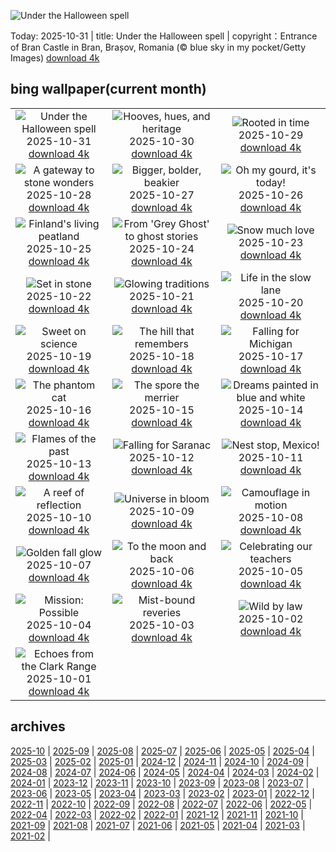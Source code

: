 ![Under the Halloween spell](https://cn.bing.com/th?id=OHR.BranCastle_EN-US5914201029_UHD.jpg&w=1000)

Today: 2025-10-31 | title: Under the Halloween spell | copyright：Entrance of Bran Castle in Bran, Brașov, Romania (© blue sky in my pocket/Getty Images) [download 4k](https://cn.bing.com/th?id=OHR.BranCastle_EN-US5914201029_UHD.jpg)

## bing wallpaper(current month)

|  |  |  |
| :----: | :----: | :----: |
| ![Under the Halloween spell](https://cn.bing.com/th?id=OHR.BranCastle_EN-US5914201029_UHD.jpg&pid=hp&w=384&h=216&rs=1&c=4) <br/>2025-10-31 [download 4k](https://cn.bing.com/th?id=OHR.BranCastle_EN-US5914201029_UHD.jpg)| ![Hooves, hues, and heritage](https://cn.bing.com/th?id=OHR.PushkarFair_EN-US4430814252_UHD.jpg&pid=hp&w=384&h=216&rs=1&c=4) <br/>2025-10-30 [download 4k](https://cn.bing.com/th?id=OHR.PushkarFair_EN-US4430814252_UHD.jpg)| ![Rooted in time](https://cn.bing.com/th?id=OHR.FanalForest_EN-US4405104404_UHD.jpg&pid=hp&w=384&h=216&rs=1&c=4) <br/>2025-10-29 [download 4k](https://cn.bing.com/th?id=OHR.FanalForest_EN-US4405104404_UHD.jpg)|
| ![A gateway to stone wonders](https://cn.bing.com/th?id=OHR.TepliceRocks_EN-US4098225022_UHD.jpg&pid=hp&w=384&h=216&rs=1&c=4) <br/>2025-10-28 [download 4k](https://cn.bing.com/th?id=OHR.TepliceRocks_EN-US4098225022_UHD.jpg)| ![Bigger, bolder, beakier](https://cn.bing.com/th?id=OHR.AfricanRaven_EN-US4057369898_UHD.jpg&pid=hp&w=384&h=216&rs=1&c=4) <br/>2025-10-27 [download 4k](https://cn.bing.com/th?id=OHR.AfricanRaven_EN-US4057369898_UHD.jpg)| ![Oh my gourd, it's today!](https://cn.bing.com/th?id=OHR.PumpkinFarm_EN-US3773448576_UHD.jpg&pid=hp&w=384&h=216&rs=1&c=4) <br/>2025-10-26 [download 4k](https://cn.bing.com/th?id=OHR.PumpkinFarm_EN-US3773448576_UHD.jpg)|
| ![Finland's living peatland](https://cn.bing.com/th?id=OHR.MartimoaapaFinland_EN-US3685817058_UHD.jpg&pid=hp&w=384&h=216&rs=1&c=4) <br/>2025-10-25 [download 4k](https://cn.bing.com/th?id=OHR.MartimoaapaFinland_EN-US3685817058_UHD.jpg)| ![From 'Grey Ghost' to ghost stories](https://cn.bing.com/th?id=OHR.QueenMary_EN-US3331250680_UHD.jpg&pid=hp&w=384&h=216&rs=1&c=4) <br/>2025-10-24 [download 4k](https://cn.bing.com/th?id=OHR.QueenMary_EN-US3331250680_UHD.jpg)| ![Snow much love](https://cn.bing.com/th?id=OHR.SnowLeopard_EN-US3294064537_UHD.jpg&pid=hp&w=384&h=216&rs=1&c=4) <br/>2025-10-23 [download 4k](https://cn.bing.com/th?id=OHR.SnowLeopard_EN-US3294064537_UHD.jpg)|
| ![Set in stone](https://cn.bing.com/th?id=OHR.BulgariaRocks_EN-US3184562282_UHD.jpg&pid=hp&w=384&h=216&rs=1&c=4) <br/>2025-10-22 [download 4k](https://cn.bing.com/th?id=OHR.BulgariaRocks_EN-US3184562282_UHD.jpg)| ![Glowing traditions](https://cn.bing.com/th?id=OHR.DiyaDiwali_EN-US3108369974_UHD.jpg&pid=hp&w=384&h=216&rs=1&c=4) <br/>2025-10-21 [download 4k](https://cn.bing.com/th?id=OHR.DiyaDiwali_EN-US3108369974_UHD.jpg)| ![Life in the slow lane](https://cn.bing.com/th?id=OHR.HoffmansSloth_EN-US3030106938_UHD.jpg&pid=hp&w=384&h=216&rs=1&c=4) <br/>2025-10-20 [download 4k](https://cn.bing.com/th?id=OHR.HoffmansSloth_EN-US3030106938_UHD.jpg)|
| ![Sweet on science](https://cn.bing.com/th?id=OHR.AppleHarvest_EN-US2977882687_UHD.jpg&pid=hp&w=384&h=216&rs=1&c=4) <br/>2025-10-19 [download 4k](https://cn.bing.com/th?id=OHR.AppleHarvest_EN-US2977882687_UHD.jpg)| ![The hill that remembers](https://cn.bing.com/th?id=OHR.SilburyHill_EN-US2485144120_UHD.jpg&pid=hp&w=384&h=216&rs=1&c=4) <br/>2025-10-18 [download 4k](https://cn.bing.com/th?id=OHR.SilburyHill_EN-US2485144120_UHD.jpg)| ![Falling for Michigan](https://cn.bing.com/th?id=OHR.RockRiverFalls_EN-US2428797661_UHD.jpg&pid=hp&w=384&h=216&rs=1&c=4) <br/>2025-10-17 [download 4k](https://cn.bing.com/th?id=OHR.RockRiverFalls_EN-US2428797661_UHD.jpg)|
| ![The phantom cat](https://cn.bing.com/th?id=OHR.SiberianLynx_EN-US0696336220_UHD.jpg&pid=hp&w=384&h=216&rs=1&c=4) <br/>2025-10-16 [download 4k](https://cn.bing.com/th?id=OHR.SiberianLynx_EN-US0696336220_UHD.jpg)| ![The spore the merrier](https://cn.bing.com/th?id=OHR.AmethystLaccaria_EN-US0640413961_UHD.jpg&pid=hp&w=384&h=216&rs=1&c=4) <br/>2025-10-15 [download 4k](https://cn.bing.com/th?id=OHR.AmethystLaccaria_EN-US0640413961_UHD.jpg)| ![Dreams painted in blue and white](https://cn.bing.com/th?id=OHR.OiaSantorini_EN-US0585833457_UHD.jpg&pid=hp&w=384&h=216&rs=1&c=4) <br/>2025-10-14 [download 4k](https://cn.bing.com/th?id=OHR.OiaSantorini_EN-US0585833457_UHD.jpg)|
| ![Flames of the past](https://cn.bing.com/th?id=OHR.MuleCanyon_EN-US0527899523_UHD.jpg&pid=hp&w=384&h=216&rs=1&c=4) <br/>2025-10-13 [download 4k](https://cn.bing.com/th?id=OHR.MuleCanyon_EN-US0527899523_UHD.jpg)| ![Falling for Saranac](https://cn.bing.com/th?id=OHR.SaranacLake_EN-US0445660450_UHD.jpg&pid=hp&w=384&h=216&rs=1&c=4) <br/>2025-10-12 [download 4k](https://cn.bing.com/th?id=OHR.SaranacLake_EN-US0445660450_UHD.jpg)| ![Nest stop, Mexico!](https://cn.bing.com/th?id=OHR.WoodDuckHen_EN-US0382439406_UHD.jpg&pid=hp&w=384&h=216&rs=1&c=4) <br/>2025-10-11 [download 4k](https://cn.bing.com/th?id=OHR.WoodDuckHen_EN-US0382439406_UHD.jpg)|
| ![A reef of reflection](https://cn.bing.com/th?id=OHR.MonurikiFiji_EN-US0326449622_UHD.jpg&pid=hp&w=384&h=216&rs=1&c=4) <br/>2025-10-10 [download 4k](https://cn.bing.com/th?id=OHR.MonurikiFiji_EN-US0326449622_UHD.jpg)| ![Universe in bloom](https://cn.bing.com/th?id=OHR.WebbPillars_EN-US0251661895_UHD.jpg&pid=hp&w=384&h=216&rs=1&c=4) <br/>2025-10-09 [download 4k](https://cn.bing.com/th?id=OHR.WebbPillars_EN-US0251661895_UHD.jpg)| ![Camouflage in motion](https://cn.bing.com/th?id=OHR.OctopusCyanea_EN-US0194861123_UHD.jpg&pid=hp&w=384&h=216&rs=1&c=4) <br/>2025-10-08 [download 4k](https://cn.bing.com/th?id=OHR.OctopusCyanea_EN-US0194861123_UHD.jpg)|
| ![Golden fall glow](https://cn.bing.com/th?id=OHR.RidgwayAspens_EN-US0136548884_UHD.jpg&pid=hp&w=384&h=216&rs=1&c=4) <br/>2025-10-07 [download 4k](https://cn.bing.com/th?id=OHR.RidgwayAspens_EN-US0136548884_UHD.jpg)| ![To the moon and back](https://cn.bing.com/th?id=OHR.AnshunBridge_EN-US0059795497_UHD.jpg&pid=hp&w=384&h=216&rs=1&c=4) <br/>2025-10-06 [download 4k](https://cn.bing.com/th?id=OHR.AnshunBridge_EN-US0059795497_UHD.jpg)| ![Celebrating our teachers](https://cn.bing.com/th?id=OHR.TeacherOwl_EN-US9991815804_UHD.jpg&pid=hp&w=384&h=216&rs=1&c=4) <br/>2025-10-05 [download 4k](https://cn.bing.com/th?id=OHR.TeacherOwl_EN-US9991815804_UHD.jpg)|
| ![Mission: Possible](https://cn.bing.com/th?id=OHR.DragonEndeavour_EN-US9321246369_UHD.jpg&pid=hp&w=384&h=216&rs=1&c=4) <br/>2025-10-04 [download 4k](https://cn.bing.com/th?id=OHR.DragonEndeavour_EN-US9321246369_UHD.jpg)| ![Mist-bound reveries](https://cn.bing.com/th?id=OHR.SkyeHeather_EN-US9221942108_UHD.jpg&pid=hp&w=384&h=216&rs=1&c=4) <br/>2025-10-03 [download 4k](https://cn.bing.com/th?id=OHR.SkyeHeather_EN-US9221942108_UHD.jpg)| ![Wild by law](https://cn.bing.com/th?id=OHR.OxbowBend_EN-US8471628790_UHD.jpg&pid=hp&w=384&h=216&rs=1&c=4) <br/>2025-10-02 [download 4k](https://cn.bing.com/th?id=OHR.OxbowBend_EN-US8471628790_UHD.jpg)|
| ![Echoes from the Clark Range](https://cn.bing.com/th?id=OHR.YosemiteClark_EN-US8503376225_UHD.jpg&pid=hp&w=384&h=216&rs=1&c=4) <br/>2025-10-01 [download 4k](https://cn.bing.com/th?id=OHR.YosemiteClark_EN-US8503376225_UHD.jpg)|

## archives

[2025-10](./archives/2025-10.md) | [2025-09](./archives/2025-09.md) | [2025-08](./archives/2025-08.md) | [2025-07](./archives/2025-07.md) | [2025-06](./archives/2025-06.md) | [2025-05](./archives/2025-05.md) | [2025-04](./archives/2025-04.md) | [2025-03](./archives/2025-03.md) |
[2025-02](./archives/2025-02.md) | [2025-01](./archives/2025-01.md) | [2024-12](./archives/2024-12.md) | [2024-11](./archives/2024-11.md) | [2024-10](./archives/2024-10.md) | [2024-09](./archives/2024-09.md) | [2024-08](./archives/2024-08.md) | [2024-07](./archives/2024-07.md) |
[2024-06](./archives/2024-06.md) | [2024-05](./archives/2024-05.md) | [2024-04](./archives/2024-04.md) | [2024-03](./archives/2024-03.md) | [2024-02](./archives/2024-02.md) | [2024-01](./archives/2024-01.md) | [2023-12](./archives/2023-12.md) | [2023-11](./archives/2023-11.md) |
[2023-10](./archives/2023-10.md) | [2023-09](./archives/2023-09.md) | [2023-08](./archives/2023-08.md) | [2023-07](./archives/2023-07.md) | [2023-06](./archives/2023-06.md) | [2023-05](./archives/2023-05.md) | [2023-04](./archives/2023-04.md) | [2023-03](./archives/2023-03.md) |
[2023-02](./archives/2023-02.md) | [2023-01](./archives/2023-01.md) | [2022-12](./archives/2022-12.md) | [2022-11](./archives/2022-11.md) | [2022-10](./archives/2022-10.md) | [2022-09](./archives/2022-09.md) | [2022-08](./archives/2022-08.md) | [2022-07](./archives/2022-07.md) |
[2022-06](./archives/2022-06.md) | [2022-05](./archives/2022-05.md) | [2022-04](./archives/2022-04.md) | [2022-03](./archives/2022-03.md) | [2022-02](./archives/2022-02.md) | [2022-01](./archives/2022-01.md) | [2021-12](./archives/2021-12.md) | [2021-11](./archives/2021-11.md) |
[2021-10](./archives/2021-10.md) | [2021-09](./archives/2021-09.md) | [2021-08](./archives/2021-08.md) | [2021-07](./archives/2021-07.md) | [2021-06](./archives/2021-06.md) | [2021-05](./archives/2021-05.md) | [2021-04](./archives/2021-04.md) | [2021-03](./archives/2021-03.md) |
[2021-02](./archives/2021-02.md) |
